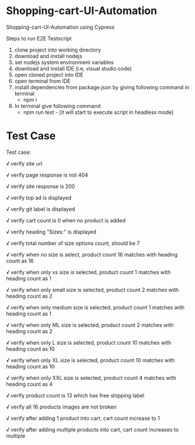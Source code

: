 # Shopping-cart-UI-Automation
Shopping-cart-UI-Automation using Cypress


Steps to run E2E Testscript
1. clone project into working directory
2. download and install nodejs
3. set nodejs system environment variables
4. download and install IDE (i.e, visual studio code)
5. open cloned project into IDE
6. open terminal from IDE
7. install dependencies from package.json by giving following command in terminal
   - npm i
8. In terminal give following command
   - npm run test - [it will start to execute script in headless mode]

# Test Case
Test case:   

  √ verify site url 

  √ verify page response is not 404

  √ verify site response is 200

  √ verify top ad is displayed

  √ verify git label is displayed

  √ verify cart count is 0 when no product is added

  √ verify heading "Sizes:" is displayed

  √ verify total number of size options count, should be 7

  √ verify when no size is select, product count 16 matches with heading count as 16

  √ verify when only xs size is selected, product count 1 matches with heading count as 1

  √ verify when only small size is selected, product count 2 matches with heading count as 2

  √ verify when only medium size is selected, product count 1 matches with heading count as 1

  √ verify when only ML size is selected, product count 2 matches with heading count as 2 

  √ verify when only L size is selected, product count 10 matches with heading count as 10 

  √ verify when only XL size is selected, product count 10 matches with heading count as 10

  √ verify when only XXL size is selected, product count 4 matches with heading count as 4

  √ verify product count is 13 which has free shipping label

  √ verify all 16 products images are not broken

  √ verify after adding 1 product into cart, cart count increase to 1

  √ verify after adding multiple products into cart, cart count increases to multiple

